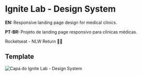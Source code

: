 # Ignite Lab - Design System

**EN:** Responsive landing page design for medical clinics.

**PT-BR:** Projeto de landing page responsivo para clinicas médicas.

Rocketseat - NLW Return 🚀💙

## Template
<img src="./ignite-lab-design-system.png" alt="Capa do Ignite Lab - Design System" />
